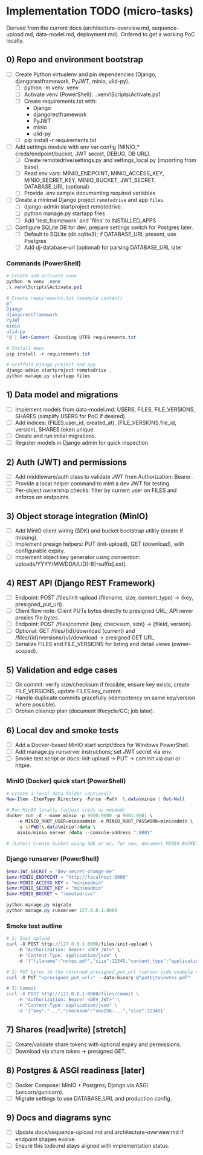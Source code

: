 # Implementation TODO (micro-tasks)

Derived from the current docs (architecture-overview.md, sequence-upload.md, data-model.md, deployment.md). Ordered to get a working PoC locally.

## 0) Repo and environment bootstrap
- [ ] Create Python virtualenv and pin dependencies (Django, djangorestframework, PyJWT, minio, ulid-py).
	- [ ] python -m venv .venv
	- [ ] Activate venv (PowerShell): .\.venv\Scripts\Activate.ps1
	- [ ] Create requirements.txt with:
		- Django
		- djangorestframework
		- PyJWT
		- minio
		- ulid-py
	- [ ] pip install -r requirements.txt
- [ ] Add settings module with env var config (MINIO_* creds/endpoint/bucket, JWT secret, DEBUG, DB URL).
	- [ ] Create remotedrive/settings.py and settings_local.py (importing from base)
	- [ ] Read env vars: MINIO_ENDPOINT, MINIO_ACCESS_KEY, MINIO_SECRET_KEY, MINIO_BUCKET, JWT_SECRET, DATABASE_URL (optional)
	- [ ] Provide .env.sample documenting required variables
- [ ] Create a minimal Django project `remotedrive` and app `files`.
	- [ ] django-admin startproject remotedrive .
	- [ ] python manage.py startapp files
	- [ ] Add 'rest_framework' and 'files' to INSTALLED_APPS
- [ ] Configure SQLite DB for dev; prepare settings switch for Postgres later.
	- [ ] Default to SQLite (db.sqlite3); if DATABASE_URL present, use Postgres
	- [ ] Add dj-database-url (optional) for parsing DATABASE_URL later

### Commands (PowerShell)
```powershell
# Create and activate venv
python -m venv .venv
.\.venv\Scripts\Activate.ps1

# Create requirements.txt (example content)
@'
Django
djangorestframework
PyJWT
minio
ulid-py
'@ | Set-Content -Encoding UTF8 requirements.txt

# Install deps
pip install -r requirements.txt

# Scaffold Django project and app
django-admin startproject remotedrive .
python manage.py startapp files
```

## 1) Data model and migrations
- [ ] Implement models from data-model.md: USERS, FILES, FILE_VERSIONS, SHARES (simplify USERS for PoC if desired).
- [ ] Add indices: (FILES.user_id, created_at), (FILE_VERSIONS.file_id, version), SHARES.token unique.
- [ ] Create and run initial migrations.
- [ ] Register models in Django admin for quick inspection.

## 2) Auth (JWT) and permissions
- [ ] Add middleware/auth class to validate JWT from Authorization: Bearer <token>.
- [ ] Provide a local helper command to mint a dev JWT for testing.
- [ ] Per-object ownership checks: filter by current user on FILES and enforce on endpoints.

## 3) Object storage integration (MinIO)
- [ ] Add MinIO client wiring (SDK) and bucket bootstrap utility (create if missing).
- [ ] Implement presign helpers: PUT (init-upload), GET (download), with configurable expiry.
- [ ] Implement object key generator using convention: uploads/YYYY/MM/DD/ULID[-8]-suffix[.ext].

## 4) REST API (Django REST Framework)
- [ ] Endpoint: POST /files/init-upload {filename, size, content_type} -> {key, presigned_put_url}.
- [ ] Client flow note: Client PUTs bytes directly to presigned URL; API never proxies file bytes.
- [ ] Endpoint: POST /files/commit {key, checksum, size} -> {fileId, version}.
- [ ] Optional: GET /files/{id}/download (current) and /files/{id}/versions/{v}/download -> presigned GET URL.
- [ ] Serialize FILES and FILE_VERSIONS for listing and detail views (owner-scoped).

## 5) Validation and edge cases
- [ ] On commit: verify size/checksum if feasible, ensure key exists, create FILE_VERSIONS, update FILES.key_current.
- [ ] Handle duplicate commits gracefully (idempotency on same key/version where possible).
- [ ] Orphan cleanup plan (document lifecycle/GC; job later).

## 6) Local dev and smoke tests
- [ ] Add a Docker-based MinIO start script/docs for Windows PowerShell.
- [ ] Add manage.py runserver instructions; set JWT secret via env.
- [ ] Smoke test script or docs: init-upload -> PUT -> commit via curl or httpie.

### MinIO (Docker) quick start (PowerShell)
```powershell
# Create a local data folder (optional)
New-Item -ItemType Directory -Force -Path .\.data\minio | Out-Null

# Run MinIO locally (adjust creds as needed)
docker run -d --name minio -p 9000:9000 -p 9001:9001 \
	-e MINIO_ROOT_USER=minioadmin -e MINIO_ROOT_PASSWORD=minioadmin \
	-v ${PWD}\.data\minio:/data \
	minio/minio server /data --console-address ":9001"

# (Later) Create bucket using SDK or mc; for now, document MINIO_BUCKET env var
```

### Django runserver (PowerShell)
```powershell
$env:JWT_SECRET = "dev-secret-change-me"
$env:MINIO_ENDPOINT = "http://localhost:9000"
$env:MINIO_ACCESS_KEY = "minioadmin"
$env:MINIO_SECRET_KEY = "minioadmin"
$env:MINIO_BUCKET = "remotedrive"

python manage.py migrate
python manage.py runserver 127.0.0.1:8000
```

### Smoke test outline
```powershell
# 1) Init upload
curl -X POST http://127.0.0.1:8000/files/init-upload \ 
	-H "Authorization: Bearer <DEV_JWT>" \ 
	-H "Content-Type: application/json" \ 
	-d '{"filename":"notes.pdf","size":12345,"content_type":"application/pdf"}'

# 2) PUT bytes to the returned presigned_put_url (server-side example using curl)
curl -X PUT "<presigned_put_url>" --data-binary @"path\to\notes.pdf"

# 3) Commit
curl -X POST http://127.0.0.1:8000/files/commit \ 
	-H "Authorization: Bearer <DEV_JWT>" \ 
	-H "Content-Type: application/json" \ 
	-d '{"key":"...","checksum":"sha256:...","size":12345}'
```

## 7) Shares (read|write) [stretch]
- [ ] Create/validate share tokens with optional expiry and permissions.
- [ ] Download via share token -> presigned GET.

## 8) Postgres & ASGI readiness [later]
- [ ] Docker Compose: MinIO + Postgres; Django via ASGI (uvicorn/gunicorn).
- [ ] Migrate settings to use DATABASE_URL and production config.

## 9) Docs and diagrams sync
- [ ] Update docx/sequence-upload.md and architecture-overview.md if endpoint shapes evolve.
- [ ] Ensure this todo.md stays aligned with implementation status.
